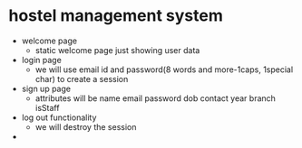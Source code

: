 # hostel management system
- welcome page
    - static welcome page just showing user data
- login page
    - we will use email id and password(8 words and more-1caps, 1special char) to create a session
- sign up page
    - attributes will be name email password dob contact year branch isStaff
- log out functionality
    - we will destroy the session
- 
